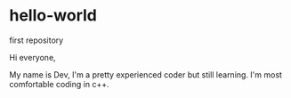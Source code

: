 # hello-world
first repository

Hi everyone,

My name is Dev, I'm a pretty experienced coder but still learning. 
I'm most comfortable coding in c++.
